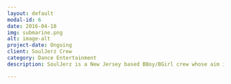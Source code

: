 ```yaml
---
layout: default
modal-id: 6
date: 2016-04-18
img: submarine.png
alt: image-alt
project-date: Ongoing
client: SoulJerz Crew
category: Dance Entertainment
description: SoulJerz is a New Jersey based BBoy/BGirl crew whose aim is to spread love and the knowledge of the hip-hop culture around the globe. As a member of SoulJerz Dance Entertainment, I spend my time promoting the crew's message with my talents. From performing alongside my fellow crew mates, to teaching dance to the local community, to organizing events for said community. 

---
```


